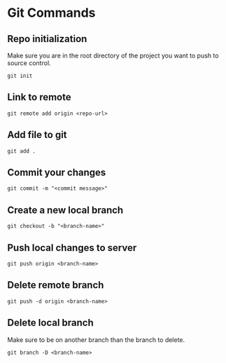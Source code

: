 # Git Commands

## Repo initialization
Make sure you are in the root directory of the project you want to push to source control.
```text
git init
```

## Link to remote
```text
git remote add origin <repo-url>
```

## Add file to git
```text
git add .
```

## Commit your changes
```text
git commit -m "<commit message>"
```

## Create a new local branch
```text
git checkout -b "<branch-name>"
```

## Push local changes to server
```text
git push origin <branch-name>
```

## Delete remote branch
```text
git push -d origin <branch-name>
```

## Delete local branch
Make sure to be on another branch than the branch to delete.
```text
git branch -D <branch-name>
```